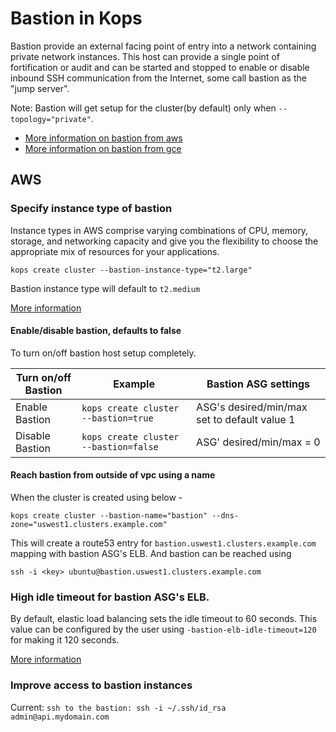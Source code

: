 # Bastion in Kops

Bastion provide an external facing point of entry into a network containing private network instances. This host can provide a single point of fortification or audit and can be started and stopped to enable or disable inbound SSH communication from the Internet, some call bastion as the "jump server".

Note: Bastion will get setup for the cluster(by default) only when `--topology="private"`.

* [More information on bastion from aws](http://docs.aws.amazon.com/quickstart/latest/linux-bastion/architecture.html)
* [More information on bastion from gce](https://cloud.google.com/solutions/connecting-securely#bastion)

## AWS

### Specify instance type of bastion

Instance types in AWS comprise varying combinations of CPU, memory, storage, and networking capacity and give you the flexibility to choose the appropriate mix of resources for your applications.
```
kops create cluster --bastion-instance-type="t2.large"
```

Bastion instance type will default to `t2.medium`

[More information](https://aws.amazon.com/ec2/instance-types/)


#### Enable/disable bastion, defaults to false
To turn on/off bastion host setup completely.

|   Turn on/off Bastion   |    Example                                | Bastion ASG settings
| ----------------------- |------------------------------------------ | --------------------
|   Enable Bastion        |   `kops create cluster --bastion=true`    | ASG's desired/min/max set to default value 1
|   Disable Bastion       |   `kops create cluster --bastion=false`   | ASG' desired/min/max = 0

#### Reach bastion from outside of vpc using a name

When the cluster is created using below -
```
kops create cluster --bastion-name="bastion" --dns-zone="uswest1.clusters.example.com"
```
This will create a route53 entry for `bastion.uswest1.clusters.example.com` mapping with bastion ASG's ELB. And bastion can be reached using
```
ssh -i <key> ubuntu@bastion.uswest1.clusters.example.com
```

### High idle timeout for bastion ASG's ELB.

By default, elastic load balancing sets the idle timeout to 60 seconds. This value can be configured by the user using `-bastion-elb-idle-timeout=120` for making it 120 seconds.

[More information](http://docs.aws.amazon.com/elasticloadbalancing/latest/classic/config-idle-timeout.html)

### Improve access to bastion instances

Current: `ssh to the bastion: ssh -i ~/.ssh/id_rsa admin@api.mydomain.com`
